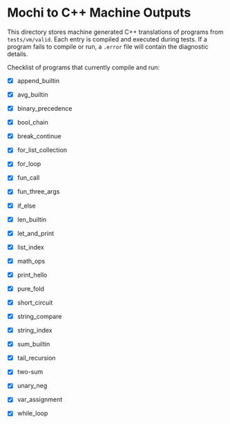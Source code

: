 # Mochi to C++ Machine Outputs

This directory stores machine generated C++ translations of programs from
`tests/vm/valid`. Each entry is compiled and executed during tests. If a program
fails to compile or run, a `.error` file will contain the diagnostic details.

Checklist of programs that currently compile and run:

- [x] append_builtin
- [x] avg_builtin
- [x] binary_precedence
- [x] bool_chain
- [x] break_continue
- [x] for_list_collection
- [x] for_loop
- [x] fun_call
- [x] fun_three_args
- [x] if_else
- [x] len_builtin
- [x] let_and_print
- [x] list_index
- [x] math_ops
- [x] print_hello
- [x] pure_fold
- [x] short_circuit
- [x] string_compare
- [x] string_index
- [x] sum_builtin
- [x] tail_recursion
- [x] two-sum
- [x] unary_neg
- [x] var_assignment
- [x] while_loop

